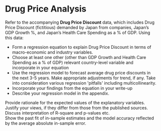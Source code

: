 # Drug Price Analysis

Refer to the accompanying **Drug Price Discount** data, which includes Drug Price Discount (fictitious) demanded by Japan from companies, Japan’s GDP Growth %, and Japan’s Health Care Spending as a % of GDP.  Using this data:

* Form a regression equation to explain Drug Price Discount in terms of macro-economic and industry variables.
* Choose at least one other (other than GDP Growth and Health Care Spending as a % of GDP) relevant country-level variable and incorporate in your equation
* Use the regression model to forecast average drug price discounts in the next 3-5 years. Make appropriate adjustments for trend, if any. Take into consideration various regression 'pitfalls' including multicollinearity.
* Incorporate your findings from the equation in your write-up
* Describe your regression model in the appendix.

Provide rationale for the expected values of the explanatory variables.  
Justify your views, if they differ from those from the published sources.  
Discuss interpretation of R-square and p-values etc.  
Show the past fit of in-sample estimates and the model accuracy reflected by the average absolute in-sample error.
